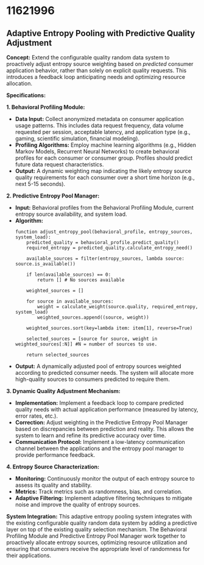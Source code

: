 # 11621996

## Adaptive Entropy Pooling with Predictive Quality Adjustment

**Concept:** Extend the configurable quality random data system to proactively adjust entropy source weighting based on *predicted* consumer application behavior, rather than solely on explicit quality requests. This introduces a feedback loop anticipating needs and optimizing resource allocation.

**Specifications:**

**1. Behavioral Profiling Module:**

   *   **Data Input:** Collect anonymized metadata on consumer application usage patterns. This includes data request frequency, data volume requested per session, acceptable latency, and application type (e.g., gaming, scientific simulation, financial modeling).
   *   **Profiling Algorithms:** Employ machine learning algorithms (e.g., Hidden Markov Models, Recurrent Neural Networks) to create behavioral profiles for each consumer or consumer group. Profiles should predict future data request characteristics.
   *   **Output:** A dynamic weighting map indicating the likely entropy source quality requirements for each consumer over a short time horizon (e.g., next 5-15 seconds).

**2. Predictive Entropy Pool Manager:**

   *   **Input:** Behavioral profiles from the Behavioral Profiling Module, current entropy source availability, and system load.
   *   **Algorithm:**
        ```pseudocode
        function adjust_entropy_pool(behavioral_profile, entropy_sources, system_load):
            predicted_quality = behavioral_profile.predict_quality()
            required_entropy = predicted_quality.calculate_entropy_need()
            
            available_sources = filter(entropy_sources, lambda source: source.is_available())

            if len(available_sources) == 0:
                return [] # No sources available
            
            weighted_sources = []
            
            for source in available_sources:
                weight = calculate_weight(source.quality, required_entropy, system_load)
                weighted_sources.append((source, weight))
            
            weighted_sources.sort(key=lambda item: item[1], reverse=True)
            
            selected_sources = [source for source, weight in weighted_sources[:N]] #N = number of sources to use.
            
            return selected_sources
        ```
   *   **Output:** A dynamically adjusted pool of entropy sources weighted according to predicted consumer needs. The system will allocate more high-quality sources to consumers predicted to require them.

**3.  Dynamic Quality Adjustment Mechanism:**

   *   **Implementation:** Implement a feedback loop to compare predicted quality needs with actual application performance (measured by latency, error rates, etc.).
   *   **Correction:**  Adjust weighting in the Predictive Entropy Pool Manager based on discrepancies between prediction and reality. This allows the system to learn and refine its predictive accuracy over time.
   *   **Communication Protocol:** Implement a low-latency communication channel between the applications and the entropy pool manager to provide performance feedback.

**4.  Entropy Source Characterization:**

   *   **Monitoring:** Continuously monitor the output of each entropy source to assess its quality and stability.
   *   **Metrics:** Track metrics such as randomness, bias, and correlation.
   *   **Adaptive Filtering:** Implement adaptive filtering techniques to mitigate noise and improve the quality of entropy sources.



**System Integration:** This adaptive entropy pooling system integrates with the existing configurable quality random data system by adding a predictive layer on top of the existing quality selection mechanism. The Behavioral Profiling Module and Predictive Entropy Pool Manager work together to proactively allocate entropy sources, optimizing resource utilization and ensuring that consumers receive the appropriate level of randomness for their applications.